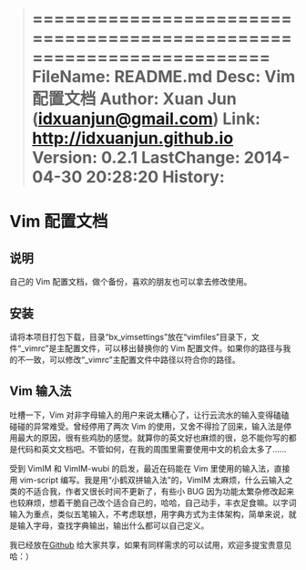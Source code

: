 >======================================================================
>       FileName: README.md
>           Desc: Vim 配置文档
>         Author: Xuan Jun (idxuanjun@gmail.com)
>           Link: http://idxuanjun.github.io
>        Version: 0.2.1
>     LastChange: 2014-04-30 20:28:20
>        History:
>======================================================================

Vim 配置文档
============

说明
----

自己的 Vim 配置文档，做个备份，喜欢的朋友也可以拿去修改使用。

安装
----

请将本项目打包下载，目录“bx_vimsettings”放在“vimfiles”目录下，文件“_vimrc”是主配置文件，可以移出替换你的 Vim 配置文件。如果你的路径与我的不一致，可以修改“_vimrc”主配置文件中路径以符合你的路径。

Vim 输入法
----------

吐槽一下，Vim 对非字母输入的用户来说太糟心了，让行云流水的输入变得磕磕碰碰的异常难受。曾经停用了两次 Vim 的使用，又舍不得捡了回来，输入法是停用最大的原因，很有些鸡肋的感觉。就算你的英文好也麻烦的很，总不能你写的都是代码和英文文档吧。不管如何，在我的周围里需要使用中文的机会太多了……

受到 VimIM 和 VimIM-wubi 的启发，最近在码能在 Vim 里使用的输入法，直接用 vim-script 编写。我是用“小鹤双拼输入法”的，VimIM 太麻烦，什么云输入之类的不适合我，作者又很长时间不更新了，有些小 BUG 因为功能太繁杂修改起来也较麻烦，想着干脆自己改个适合自己的，哈哈，自己动手，丰衣足食嘛。以字词输入为重点，类似五笔输入，不考虑联想，用字典方式为主体架构，简单来说，就是输入字母，查找字典输出，输出什么都可以自己定义。

我已经放在[Github](https://github.com/idxuanjun/bx_vimim_dict) 给大家共享，如果有同样需求的可以试用，欢迎多提宝贵意见哈：）
